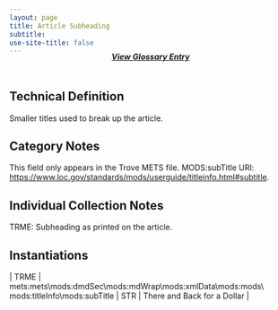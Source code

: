 ```yaml
---
layout: page
title: Article Subheading
subtitle:  
use-site-title: false
---
```


<h4 style="text-align:center;font-style:italic;margin-top:-20px;margin-bottom:50px;"><a href="../../glossary/article-subheading">View Glossary Entry</a></h4>

## Technical Definition

Smaller titles used to break up the article.

## Category Notes

This field only appears in the Trove METS file. MODS:subTitle URI: https://www.loc.gov/standards/mods/userguide/titleinfo.html#subtitle. 

## Individual Collection Notes

TRME: Subheading as printed on the article. 

## Instantiations

| TRME  |  mets:mets\\mods:dmdSec\\mods:mdWrap\\mods:xmlData\\mods:mods\\ mods:titleInfo\\mods:subTitle | STR | There and Back for a Dollar |
